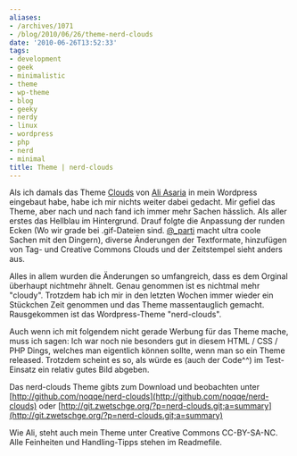```yaml
---
aliases:
- /archives/1071
- /blog/2010/06/26/theme-nerd-clouds
date: '2010-06-26T13:52:33'
tags:
- development
- geek
- minimalistic
- theme
- wp-theme
- blog
- geeky
- nerdy
- linux
- wordpress
- php
- nerd
- minimal
title: Theme | nerd-clouds
---
```


Als ich damals das Theme [Clouds](http://aliasaria.ca/blog/themes/) von
[Ali Asaria](http://aliasaria.ca/) in mein Wordpress eingebaut habe, habe
ich mir nichts weiter dabei gedacht. Mir gefiel das Theme, aber nach und
nach fand ich immer mehr Sachen hässlich. Als aller erstes das Hellblau im
Hintergrund. Drauf folgte die Anpassung der runden Ecken (Wo wir grade bei
.gif-Dateien sind. [@_parti](http://parti.tumblr.com) macht ultra coole
Sachen mit den Dingern), diverse Änderungen der Textformate, hinzufügen von
Tag- und Creative Commons Clouds und der Zeitstempel sieht anders aus.

Alles in allem wurden die Änderungen so umfangreich, dass es dem Orginal
überhaupt nichtmehr ähnelt. Genau genommen ist es nichtmal mehr "cloudy".
Trotzdem hab ich mir in den letzten Wochen immer wieder ein Stückchen Zeit
genommen und das Theme massentauglich gemacht. Rausgekommen ist das
Wordpress-Theme "nerd-clouds".

Auch wenn ich mit folgendem nicht gerade Werbung für das Theme mache, muss
ich sagen: Ich war noch nie besonders gut in diesem HTML / CSS / PHP Dings,
welches man eigentlich können sollte, wenn man so ein Theme released.
Trotzdem scheint es so, als würde es (auch der Code^^) im Test-Einsatz ein
relativ gutes Bild abgeben.

Das nerd-clouds Theme gibts zum Download und beobachten unter
[http://github.com/noqqe/nerd-clouds](http://github.com/noqqe/nerd-clouds) oder
[http://git.zwetschge.org/?p=nerd-clouds.git;a=summary](http://git.zwetschge.org/?p=nerd-clouds.git;a=summary)

Wie Ali, steht auch mein Theme unter Creative Commons CC-BY-SA-NC.
Alle Feinheiten und Handling-Tipps stehen im Readmefile.
